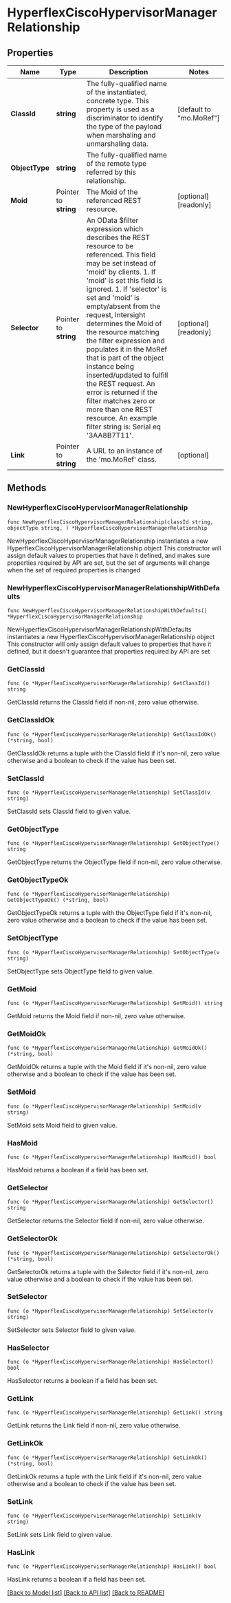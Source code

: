 # HyperflexCiscoHypervisorManagerRelationship

## Properties

Name | Type | Description | Notes
------------ | ------------- | ------------- | -------------
**ClassId** | **string** | The fully-qualified name of the instantiated, concrete type. This property is used as a discriminator to identify the type of the payload when marshaling and unmarshaling data. | [default to "mo.MoRef"]
**ObjectType** | **string** | The fully-qualified name of the remote type referred by this relationship. | 
**Moid** | Pointer to **string** | The Moid of the referenced REST resource. | [optional] [readonly] 
**Selector** | Pointer to **string** | An OData $filter expression which describes the REST resource to be referenced. This field may be set instead of &#39;moid&#39; by clients. 1. If &#39;moid&#39; is set this field is ignored. 1. If &#39;selector&#39; is set and &#39;moid&#39; is empty/absent from the request, Intersight determines the Moid of the resource matching the filter expression and populates it in the MoRef that is part of the object instance being inserted/updated to fulfill the REST request. An error is returned if the filter matches zero or more than one REST resource. An example filter string is: Serial eq &#39;3AA8B7T11&#39;. | [optional] [readonly] 
**Link** | Pointer to **string** | A URL to an instance of the &#39;mo.MoRef&#39; class. | [optional] 

## Methods

### NewHyperflexCiscoHypervisorManagerRelationship

`func NewHyperflexCiscoHypervisorManagerRelationship(classId string, objectType string, ) *HyperflexCiscoHypervisorManagerRelationship`

NewHyperflexCiscoHypervisorManagerRelationship instantiates a new HyperflexCiscoHypervisorManagerRelationship object
This constructor will assign default values to properties that have it defined,
and makes sure properties required by API are set, but the set of arguments
will change when the set of required properties is changed

### NewHyperflexCiscoHypervisorManagerRelationshipWithDefaults

`func NewHyperflexCiscoHypervisorManagerRelationshipWithDefaults() *HyperflexCiscoHypervisorManagerRelationship`

NewHyperflexCiscoHypervisorManagerRelationshipWithDefaults instantiates a new HyperflexCiscoHypervisorManagerRelationship object
This constructor will only assign default values to properties that have it defined,
but it doesn't guarantee that properties required by API are set

### GetClassId

`func (o *HyperflexCiscoHypervisorManagerRelationship) GetClassId() string`

GetClassId returns the ClassId field if non-nil, zero value otherwise.

### GetClassIdOk

`func (o *HyperflexCiscoHypervisorManagerRelationship) GetClassIdOk() (*string, bool)`

GetClassIdOk returns a tuple with the ClassId field if it's non-nil, zero value otherwise
and a boolean to check if the value has been set.

### SetClassId

`func (o *HyperflexCiscoHypervisorManagerRelationship) SetClassId(v string)`

SetClassId sets ClassId field to given value.


### GetObjectType

`func (o *HyperflexCiscoHypervisorManagerRelationship) GetObjectType() string`

GetObjectType returns the ObjectType field if non-nil, zero value otherwise.

### GetObjectTypeOk

`func (o *HyperflexCiscoHypervisorManagerRelationship) GetObjectTypeOk() (*string, bool)`

GetObjectTypeOk returns a tuple with the ObjectType field if it's non-nil, zero value otherwise
and a boolean to check if the value has been set.

### SetObjectType

`func (o *HyperflexCiscoHypervisorManagerRelationship) SetObjectType(v string)`

SetObjectType sets ObjectType field to given value.


### GetMoid

`func (o *HyperflexCiscoHypervisorManagerRelationship) GetMoid() string`

GetMoid returns the Moid field if non-nil, zero value otherwise.

### GetMoidOk

`func (o *HyperflexCiscoHypervisorManagerRelationship) GetMoidOk() (*string, bool)`

GetMoidOk returns a tuple with the Moid field if it's non-nil, zero value otherwise
and a boolean to check if the value has been set.

### SetMoid

`func (o *HyperflexCiscoHypervisorManagerRelationship) SetMoid(v string)`

SetMoid sets Moid field to given value.

### HasMoid

`func (o *HyperflexCiscoHypervisorManagerRelationship) HasMoid() bool`

HasMoid returns a boolean if a field has been set.

### GetSelector

`func (o *HyperflexCiscoHypervisorManagerRelationship) GetSelector() string`

GetSelector returns the Selector field if non-nil, zero value otherwise.

### GetSelectorOk

`func (o *HyperflexCiscoHypervisorManagerRelationship) GetSelectorOk() (*string, bool)`

GetSelectorOk returns a tuple with the Selector field if it's non-nil, zero value otherwise
and a boolean to check if the value has been set.

### SetSelector

`func (o *HyperflexCiscoHypervisorManagerRelationship) SetSelector(v string)`

SetSelector sets Selector field to given value.

### HasSelector

`func (o *HyperflexCiscoHypervisorManagerRelationship) HasSelector() bool`

HasSelector returns a boolean if a field has been set.

### GetLink

`func (o *HyperflexCiscoHypervisorManagerRelationship) GetLink() string`

GetLink returns the Link field if non-nil, zero value otherwise.

### GetLinkOk

`func (o *HyperflexCiscoHypervisorManagerRelationship) GetLinkOk() (*string, bool)`

GetLinkOk returns a tuple with the Link field if it's non-nil, zero value otherwise
and a boolean to check if the value has been set.

### SetLink

`func (o *HyperflexCiscoHypervisorManagerRelationship) SetLink(v string)`

SetLink sets Link field to given value.

### HasLink

`func (o *HyperflexCiscoHypervisorManagerRelationship) HasLink() bool`

HasLink returns a boolean if a field has been set.


[[Back to Model list]](../README.md#documentation-for-models) [[Back to API list]](../README.md#documentation-for-api-endpoints) [[Back to README]](../README.md)


